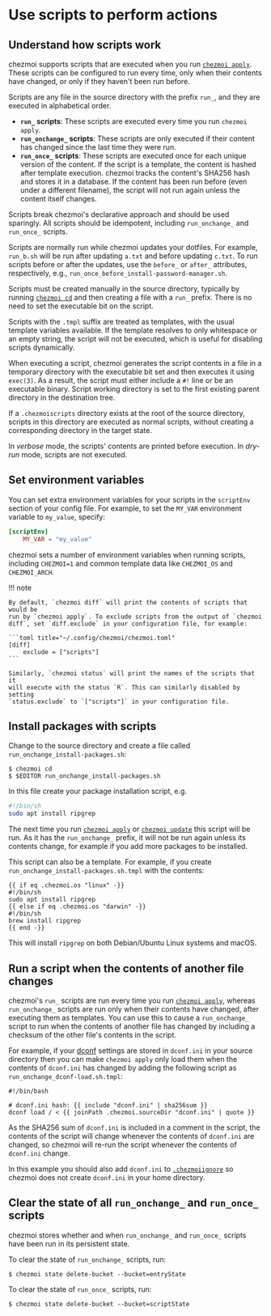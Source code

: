 # Use scripts to perform actions

## Understand how scripts work

chezmoi supports scripts that are executed when you run
[`chezmoi apply`](/reference/commands/apply.md). These scripts can be configured
to run every time, only when their contents have changed, or only if they
haven't been run before.

Scripts are any file in the source directory with the prefix `run_`, and
they are executed in alphabetical order.

- **`run_` scripts**: These scripts are executed every time you run `chezmoi apply`.
- **`run_onchange_` scripts**: These scripts are only executed if their content
has changed since the last time they were run.
- **`run_once_` scripts**: These scripts are executed once for each unique
version of the content. If the script is a template, the content is hashed after
template execution. chezmoi tracks the content's SHA256 hash and stores it in
a database. If the content has been run before (even under a different filename),
the script will not run again unless the content itself changes.

Scripts break chezmoi's declarative approach and should be used sparingly.
All scripts should be idempotent, including `run_onchange_` and `run_once_` scripts.

Scripts are normally run while chezmoi updates your dotfiles. For example,
`run_b.sh` will be run after updating `a.txt` and before updating `c.txt`.
To run scripts before or after the updates, use the `before_` or `after_`
attributes, respectively, e.g., `run_once_before_install-password-manager.sh`.

Scripts must be created manually in the source directory, typically by running
[`chezmoi cd`](/reference/commands/cd.md) and then creating a file with a `run_`
prefix. There is no need to set the executable bit on the script.

Scripts with the `.tmpl` suffix are treated as templates, with the usual
template variables available. If the template resolves to only whitespace
or an empty string, the script will not be executed, which is useful for
disabling scripts dynamically.

When executing a script, chezmoi generates the script contents in a file in a
temporary directory with the executable bit set and then executes it using `exec(3)`.
As a result, the script must either include a `#!` line or be an executable binary.
Script working directory is set to the first existing parent directory in the
destination tree.

If a `.chezmoiscripts` directory exists at the root of the source directory,
scripts in this directory are executed as normal scripts, without creating
a corresponding directory in the target state.

In _verbose_ mode, the scripts' contents are printed before execution.
In _dry-run_ mode, scripts are not executed.

## Set environment variables

You can set extra environment variables for your scripts in the `scriptEnv`
section of your config file. For example, to set the `MY_VAR` environment
variable to `my_value`, specify:

```toml title="~/.config/chezmoi/chezmoi.toml"
[scriptEnv]
    MY_VAR = "my_value"
```

chezmoi sets a number of environment variables when running scripts, including
`CHEZMOI=1` and common template data like `CHEZMOI_OS` and `CHEZMOI_ARCH`.

!!! note

    By default, `chezmoi diff` will print the contents of scripts that would be
    run by `chezmoi apply`. To exclude scripts from the output of `chezmoi
    diff`, set `diff.exclude` in your configuration file, for example:

    ```toml title="~/.config/chezmoi/chezmoi.toml"
    [diff]
        exclude = ["scripts"]
    ```

    Similarly, `chezmoi status` will print the names of the scripts that it
    will execute with the status `R`. This can similarly disabled by setting
    `status.exclude` to `["scripts"]` in your configuration file.

## Install packages with scripts

Change to the source directory and create a file called
`run_onchange_install-packages.sh`:

```console
$ chezmoi cd
$ $EDITOR run_onchange_install-packages.sh
```

In this file create your package installation script, e.g.

```sh
#!/bin/sh
sudo apt install ripgrep
```

The next time you run [`chezmoi apply`](/reference/commands/apply.md) or
[`chezmoi update`](/reference/commands/update.md) this script will be
run. As it has the `run_onchange_` prefix, it will not be run again unless its
contents change, for example if you add more packages to be installed.

This script can also be a template. For example, if you create
`run_onchange_install-packages.sh.tmpl` with the contents:

``` title="~/.local/share/chezmoi/run_onchange_install-packages.sh.tmpl"
{{ if eq .chezmoi.os "linux" -}}
#!/bin/sh
sudo apt install ripgrep
{{ else if eq .chezmoi.os "darwin" -}}
#!/bin/sh
brew install ripgrep
{{ end -}}
```

This will install `ripgrep` on both Debian/Ubuntu Linux systems and macOS.

## Run a script when the contents of another file changes

chezmoi's `run_` scripts are run every time you run
[`chezmoi apply`](/reference/commands/apply.md), whereas
`run_onchange_` scripts are run only when their contents have changed, after
executing them as templates. You can use this to cause a `run_onchange_` script
to run when the contents of another file has changed by including a checksum of
the other file's contents in the script.

For example, if your [dconf](https://wiki.gnome.org/Projects/dconf) settings
are stored in `dconf.ini` in your source directory then you can make `chezmoi
apply` only load them when the contents of `dconf.ini` has changed by adding
the following script as `run_onchange_dconf-load.sh.tmpl`:

``` title="~/.local/share/chezmoi/run_onchange_dconf-load.sh.tmpl"
#!/bin/bash

# dconf.ini hash: {{ include "dconf.ini" | sha256sum }}
dconf load / < {{ joinPath .chezmoi.sourceDir "dconf.ini" | quote }}
```

As the SHA256 sum of `dconf.ini` is included in a comment in the script, the
contents of the script will change whenever the contents of `dconf.ini` are
changed, so chezmoi will re-run the script whenever the contents of `dconf.ini`
change.

In this example you should also add `dconf.ini` to
[`.chezmoiignore`](/reference/special-files/chezmoiignore.md) so chezmoi
does not create `dconf.ini` in your home directory.

## Clear the state of all `run_onchange_` and `run_once_` scripts

chezmoi stores whether and when `run_onchange_` and `run_once_` scripts have
been run in its persistent state.

To clear the state of `run_onchange_` scripts, run:

```console
$ chezmoi state delete-bucket --bucket=entryState
```

To clear the state of `run_once_` scripts, run:

```console
$ chezmoi state delete-bucket --bucket=scriptState
```
